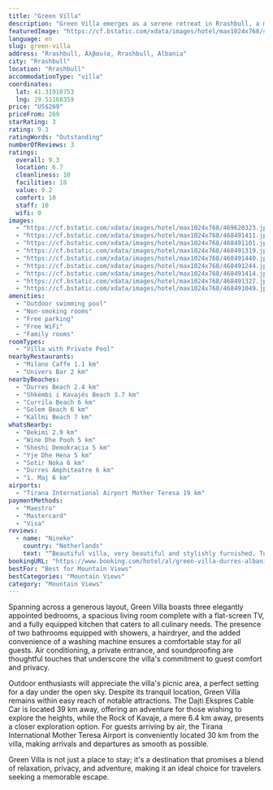 ```yaml
---
title: "Green Villa"
description: "Green Villa emerges as a serene retreat in Rrashbull, a mere 35 km away from the bustling Skanderbeg Square, offering guests a unique blend of natural beauty and modern comforts."
featuredImage: "https://cf.bstatic.com/xdata/images/hotel/max1024x768/469620323.jpg?k=17e9d897b4c47ae14af2c1df969653b3237c2b93f6103b2f5cacec465daed8e1&o=&hp=1"
language: en
slug: green-villa
address: "Rrashbull, Αλβανία, Rrashbull, Albania"
city: "Rrashbull"
location: "Rrashbull"
accommodationType: "villa"
coordinates:
  lat: 41.31918753
  lng: 19.51168359
price: "US$269"
priceFrom: 269
starRating: 3
rating: 9.3
ratingWords: "Outstanding"
numberOfReviews: 3
ratings:
  overall: 9.3
  location: 6.7
  cleanliness: 10
  facilities: 10
  value: 9.2
  comfort: 10
  staff: 10
  wifi: 0
images:
  - "https://cf.bstatic.com/xdata/images/hotel/max1024x768/469620323.jpg?k=17e9d897b4c47ae14af2c1df969653b3237c2b93f6103b2f5cacec465daed8e1&o=&hp=1"
  - "https://cf.bstatic.com/xdata/images/hotel/max1024x768/468491411.jpg?k=cf1aa9ba9ff5a16c46715b148601a82805f04173ffc0bc165a73f76e61cbbe1e&o=&hp=1"
  - "https://cf.bstatic.com/xdata/images/hotel/max1024x768/468491101.jpg?k=bfca24fcc884aeb8d968f90b78e7f060ab69f56d6468f60f0868a28201ffbe7b&o=&hp=1"
  - "https://cf.bstatic.com/xdata/images/hotel/max1024x768/468491319.jpg?k=15872a6e0cd3301f40fb294d7f6a342229ac438ecfccac28ba2178c4f429d589&o=&hp=1"
  - "https://cf.bstatic.com/xdata/images/hotel/max1024x768/468491440.jpg?k=513ff8c9f4caa0a16c4116e405855f233c1c0fb7143bc79ecee6024dd459b2a2&o=&hp=1"
  - "https://cf.bstatic.com/xdata/images/hotel/max1024x768/468491244.jpg?k=179b2ddb0e13e788cda6e055a55312caf393db5ffba0264aeba159da24512bbd&o=&hp=1"
  - "https://cf.bstatic.com/xdata/images/hotel/max1024x768/468491414.jpg?k=e30dae7a281713cccf0739fd2fd7e6697aa207878f5cb27825ca5e858e0cd5ce&o=&hp=1"
  - "https://cf.bstatic.com/xdata/images/hotel/max1024x768/468491327.jpg?k=a4f08affc54a091ff353a6e40f29e943f07d7c50991771bbf0d62be2df257410&o=&hp=1"
  - "https://cf.bstatic.com/xdata/images/hotel/max1024x768/468491049.jpg?k=73198341de5f80a06c234cc62b2a5968e7ec940bb14bc892f85940d3c53a3b68&o=&hp=1"
amenities:
  - "Outdoor swimming pool"
  - "Non-smoking rooms"
  - "Free parking"
  - "Free WiFi"
  - "Family rooms"
roomTypes:
  - "Villa with Private Pool"
nearbyRestaurants:
  - "Milano Caffe 1.1 km"
  - "Univers Bar 2 km"
nearbyBeaches:
  - "Durres Beach 2.4 km"
  - "Shkëmbi i Kavajës Beach 3.7 km"
  - "Currila Beach 6 km"
  - "Golem Beach 6 km"
  - "Kallmi Beach 7 km"
whatsNearby:
  - "Bekimi 2.9 km"
  - "Wine Dhe Pooh 5 km"
  - "Sheshi Demokracia 5 km"
  - "Yje Dhe Hena 5 km"
  - "Sotir Noka 6 km"
  - "Durres Amphiteatre 6 km"
  - "1. Maj 6 km"
airports:
  - "Tirana International Airport Mother Teresa 19 km"
paymentMethods:
  - "Maestro"
  - "Mastercard"
  - "Visa"
reviews:
  - name: "Nineke"
    country: "Netherlands"
    text: "“Beautiful villa, very beautiful and stylishly furnished. Top quality. Pool's great, view too. Rooms are also spacious and complete.”"
bookingURL: "https://www.booking.com/hotel/al/green-villa-durres-albania.en-gb.html?aid=8035640"
bestFor: "Best for Mountain Views"
bestCategories: "Mountain Views"
category: "Mountain Views"
---
```


Spanning across a generous layout, Green Villa boasts three elegantly appointed bedrooms, a spacious living room complete with a flat-screen TV, and a fully equipped kitchen that caters to all culinary needs. The presence of two bathrooms equipped with showers, a hairdryer, and the added convenience of a washing machine ensures a comfortable stay for all guests. Air conditioning, a private entrance, and soundproofing are thoughtful touches that underscore the villa's commitment to guest comfort and privacy.

Outdoor enthusiasts will appreciate the villa's picnic area, a perfect setting for a day under the open sky. Despite its tranquil location, Green Villa remains within easy reach of notable attractions. The Dajti Ekspres Cable Car is located 39 km away, offering an adventure for those wishing to explore the heights, while the Rock of Kavaje, a mere 6.4 km away, presents a closer exploration option. For guests arriving by air, the Tirana International Mother Teresa Airport is conveniently located 30 km from the villa, making arrivals and departures as smooth as possible.

Green Villa is not just a place to stay; it's a destination that promises a blend of relaxation, privacy, and adventure, making it an ideal choice for travelers seeking a memorable escape.